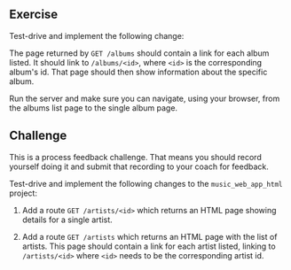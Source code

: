 ## Exercise

Test-drive and implement the following change:

The page returned by `GET /albums` should contain a link for each album listed. It should link to `/albums/<id>`, where `<id>` is the corresponding album's id. That page should then show information about the specific album.

Run the server and make sure you can navigate, using your browser, from the albums list page to the single album page.





## Challenge

This is a process feedback challenge. That means you should record yourself doing it and
submit that recording to your coach for feedback. 

Test-drive and implement the following changes to the `music_web_app_html` project:

1. Add a route `GET /artists/<id>` which returns an HTML page showing details for a single artist.


2. Add a route `GET /artists` which returns an HTML page with the list of artists. This page should contain a link for each artist listed, linking to `/artists/<id>` where `<id>` needs to be the corresponding artist id.